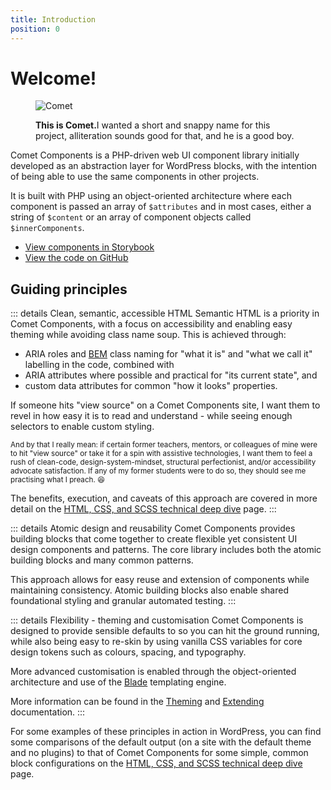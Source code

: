 ```yaml
---
title: Introduction
position: 0
---
```


# Welcome!

<figure class="comet-photo">

![Comet](/comet.png)

<figcaption class="comet-photo-caption">
<strong>This is Comet.</strong>I wanted a short and snappy name for this project, alliteration sounds good for that, and he is a good boy.</figcaption>
</figure>

Comet Components is a PHP-driven web UI component library initially developed as an abstraction layer for WordPress blocks, with the intention of being able to use the same components in other projects.

It is built with PHP using an object-oriented architecture where each component is passed an array of `$attributes` and in most cases, either a string of `$content` or an array of component objects called `$innerComponents`.

- [View components in Storybook](https://storybook.cometcomponents.io)
- [View the code on GitHub](https://github.com/doubleedesign/comet-components)

## Guiding principles
::: details Clean, semantic, accessible HTML
Semantic HTML is a priority in Comet Components, with a focus on accessibility and enabling easy theming while avoiding class name soup. This is achieved through:
- ARIA roles and [BEM](http://getbem.com/) class naming for "what it is" and "what we call it" labelling in the code, combined with
- ARIA attributes where possible and practical for "its current state", and
- custom data attributes for common "how it looks" properties.

If someone hits "view source" on a Comet Components site, I want them to revel in how easy it is to read and understand - while seeing enough selectors to enable custom styling.

<small>And by that I really mean: if certain former teachers, mentors, or colleagues of mine were to hit "view source" or take it for a spin with assistive technologies, I want them to feel a rush of clean-code, design-system-mindset, structural perfectionist, and/or accessibility advocate satisfaction. If any of my former students were to do so, they should see me practising what I preach. :laughing: </small>

The benefits, execution, and caveats of this approach are covered in more detail on the [HTML, CSS, and SCSS technical deep dive](./technical-deep-dives/html-css-sass.md) page.
:::

::: details Atomic design and reusability
Comet Components provides building blocks that come together to create flexible yet consistent UI design components and patterns. The core library includes both the atomic building blocks and many common patterns.

This approach allows for easy reuse and extension of components while maintaining consistency. Atomic building blocks also enable shared foundational styling and granular automated testing.
:::

::: details Flexibility - theming and customisation
Comet Components is designed to provide sensible defaults to so you can hit the ground running, while also being easy to re-skin by using vanilla CSS variables for core design tokens such as colours, spacing, and typography.

More advanced customisation is enabled through the object-oriented architecture and use of the [Blade](https://laravel.com/docs/12.x/frontend#php-and-blade) templating engine.

More information can be found in the [Theming](./usage/theming.md) and [Extending](./usage/extending.md) documentation.
:::

For some examples of these principles in action in WordPress, you can find some comparisons of the default output (on a site with the default theme and no plugins) to that of Comet Components for some simple, common block configurations on the [HTML, CSS, and SCSS technical deep dive](./technical-deep-dives/html-css-sass.md) page.

